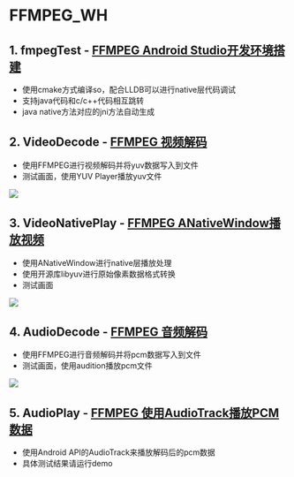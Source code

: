 # FFMPEG_WH

## 1. fmpegTest - [FFMPEG Android Studio开发环境搭建](https://eterualrb.github.io/2017/03/12/FFMPEG-Android-Studio%E5%BC%80%E5%8F%91%E7%8E%AF%E5%A2%83%E6%90%AD%E5%BB%BA/)

* 使用cmake方式编译so，配合LLDB可以进行native层代码调试
* 支持java代码和c/c++代码相互跳转
* java native方法对应的jni方法自动生成

## 2. VideoDecode - [FFMPEG 视频解码](https://eterualrb.github.io/2017/08/15/FFMPEG-%E8%A7%86%E9%A2%91%E8%A7%A3%E7%A0%81/)

* 使用FFMPEG进行视频解码并将yuv数据写入到文件
* 测试画面，使用YUV Player播放yuv文件

![](./img/01.gif)

## 3. VideoNativePlay - [FFMPEG ANativeWindow播放视频](https://eterualrb.github.io/2017/08/17/FFMPEG-ANativeWindow%E6%92%AD%E6%94%BE%E8%A7%86%E9%A2%91/)

* 使用ANativeWindow进行native层播放处理
* 使用开源库libyuv进行原始像素数据格式转换
* 测试画面

![](./img/02.gif)

## 4. AudioDecode - [FFMPEG 音频解码](https://eterualrb.github.io/2017/08/19/FFMPEG-%E9%9F%B3%E9%A2%91%E8%A7%A3%E7%A0%81/)

* 使用FFMPEG进行音频解码并将pcm数据写入到文件
* 测试画面，使用audition播放pcm文件

![](./img/03.gif)

## 5. AudioPlay - [FFMPEG 使用AudioTrack播放PCM数据](https://eterualrb.github.io/2017/08/21/FFMPEG-%E4%BD%BF%E7%94%A8AudioTrack%E6%92%AD%E6%94%BEPCM%E6%95%B0%E6%8D%AE/)

* 使用Android API的AudioTrack来播放解码后的pcm数据
* 具体测试结果请运行demo

